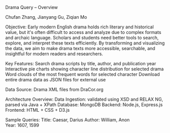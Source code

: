 Drama Query – Overview

Chufan Zhang, Jianyang Gu, Ziqian Mo

Objective:
Early modern English drama holds rich literary and historical value, but it's often difficult to access and analyze due to complex formats and archaic language. Scholars and students need better tools to search, explore, and interpret these texts efficiently. By transforming and visualizing the data, we aim to make drama texts more accessible, searchable, and insightful for modern readers and researchers.

Key Features:
Search drama scripts by title, author, and publication year
Interactive pie charts showing character line distribution for selected drama
Word clouds of the most frequent words for selected character
Download entire drama data as JSON files for external use

Data Source: Drama XML files from DraCor.org

Architecture Overview:
Data Ingestion: validated using XSD and RELAX NG, parsed via Java + XPath
Database: MongoDB
Backend: Node.js, Express.js
Frontend: HTML + CSS + D3.js

Sample Queries:
Title:   Caesar, Darius
Author:  William, Anon  
Year:    1607, 1599